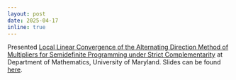 ```yaml
---
layout: post
date: 2025-04-17
inline: true
---
```

Presented [Local Linear Convergence of the Alternating Direction Method of Multipliers for Semidefinite Programming under Strict Complementarity](https://arxiv.org/pdf/2503.20142) at Department of Mathematics, University of Maryland. Slides can be found [here](https://drive.google.com/file/d/1YlzfAqAtuc38qTdCKpIy_rDiUn0LEiaP/view?usp=sharing).